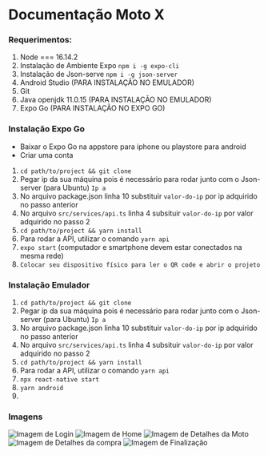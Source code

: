 # Documentação Moto X
### Requerimentos: 
1.  Node === 16.14.2
2.  Instalação de Ambiente Expo `npm i -g expo-cli`
3.  Instalação de Json-serve `npm i -g json-server`
4.  Android Studio (PARA INSTALAÇÃO NO EMULADOR)
5.  Git
6.  Java openjdk 11.0.15 (PARA INSTALAÇÃO NO EMULADOR)
7.  Expo Go (PARA INSTALAÇÃO NO EXPO GO)

### Instalação Expo Go
- Baixar o Expo Go na appstore para iphone ou playstore para android
- Criar uma conta
1. `cd path/to/project && git clone `
2. Pegar ip da sua máquina pois é necessário para rodar junto com o Json-server (para Ubuntu) `Ip a`
3. No arquivo package.json linha 10 substituir `valor-do-ip` por ip adquirido no passo anterior
4. No arquivo `src/services/api.ts` linha 4 subsituir `valor-do-ip` por valor adquirido no passo 2
5. `cd path/to/project && yarn install`
6. Para rodar a API, utilizar o comando `yarn api`
7. `expo start` (computador e smartphone devem estar conectados na mesma rede)
8. `Colocar seu dispositivo físico para ler o QR code e abrir o projeto`


### Instalação Emulador
1. `cd path/to/project && git clone `
2. Pegar ip da sua máquina pois é necessário para rodar junto com o Json-server (para Ubuntu) `Ip a`
3. No arquivo package.json linha 10 substituir `valor-do-ip` por ip adquirido no passo anterior
4. No arquivo `src/services/api.ts` linha 4 subsituir `valor-do-ip` por valor adquirido no passo 2
5. `cd path/to/project && yarn install`
6. Para rodar a API, utilizar o comando `yarn api`
7. `npx react-native start`
8. `yarn android`
9. 


### Imagens
![Imagem de Login](./docs/1image.jpeg)
![Imagem de Home](./docs/2image.jpeg)
![Imagem de Detalhes da Moto](./docs/3image.jpeg)
![Imagem de Detalhes da compra](./docs/4image.jpeg)
![Imagem de Finalização](./docs/5image.jpeg)